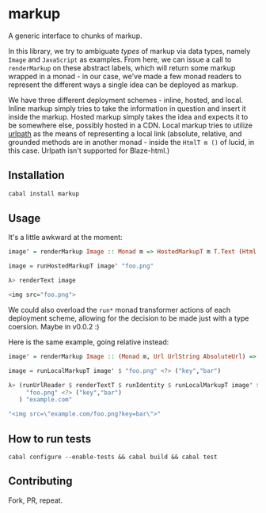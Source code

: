 # markup

A generic interface to chunks of markup.

In this library, we try to ambiguate _types_ of markup via data types, namely 
`Image` and `JavaScript` as examples. From here, we can issue a call to 
`renderMarkup` on these abstract labels, which will return some markup wrapped 
in a monad - in our case, we've made a few monad readers to represent the 
different ways a single idea can be deployed as markup.

We have three different deployment schemes - inline, hosted, and local. Inline 
markup simply tries to take the information in question and insert it inside the 
markup. Hosted markup simply takes the idea and expects it to be somewhere else, 
possibly hosted in a CDN. Local markup tries to utilize 
[urlpath](https://github.com/athanclark/urlpath) as the means of representing a 
local link (absolute, relative, and grounded methods are in another monad - 
inside the `HtmlT m ()` of lucid, in this case. Urlpath isn't supported for 
Blaze-html.)

## Installation

```bash
cabal install markup
```

## Usage

It's a little awkward at the moment:

```haskell
image' = renderMarkup Image :: Monad m => HostedMarkupT m T.Text (Html ())

image = runHostedMarkupT image' "foo.png"

λ> renderText image

<img src="foo.png">
```

We could also overload the `run*` monad transformer actions of each deployment 
scheme, allowing for the decision to be made just with a type coersion. Maybe in 
v0.0.2 :)

Here is the same example, going relative instead:

```haskell
image' = renderMarkup Image :: (Monad m, Url UrlString AbsoluteUrl) => LocalMarkupT UrlString m (HtmlT AbsoluteUrl ())

image = runLocalMarkupT image' $ "foo.png" <?> ("key","bar")

λ> (runUrlReader $ renderTextT $ runIdentity $ runLocalMarkupT image' $ 
     "foo.png" <?> ("key","bar")
   ) "example.com"

"<img src=\"example.com/foo.png?key=bar\">"
```

## How to run tests

```
cabal configure --enable-tests && cabal build && cabal test
```

## Contributing

Fork, PR, repeat.
